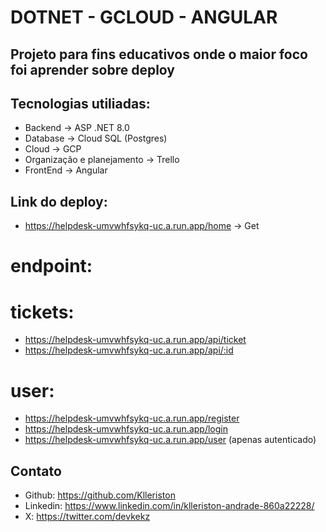 # DOTNET - GCLOUD - ANGULAR

## Projeto para fins educativos onde o maior foco foi aprender sobre deploy

## Tecnologias utiliadas:
- Backend -> ASP .NET 8.0
- Database -> Cloud SQL (Postgres)
- Cloud -> GCP
- Organização e planejamento -> Trello
- FrontEnd -> Angular

## Link do deploy:
- https://helpdesk-umvwhfsykq-uc.a.run.app/home -> Get
# endpoint:
# tickets:
- https://helpdesk-umvwhfsykq-uc.a.run.app/api/ticket
- https://helpdesk-umvwhfsykq-uc.a.run.app/api/:id 
# user:
- https://helpdesk-umvwhfsykq-uc.a.run.app/register
- https://helpdesk-umvwhfsykq-uc.a.run.app/login
- https://helpdesk-umvwhfsykq-uc.a.run.app/user (apenas autenticado)


## Contato
- Github: https://github.com/Klleriston
- Linkedin: https://www.linkedin.com/in/klleriston-andrade-860a22228/
- X: https://twitter.com/devkekz
